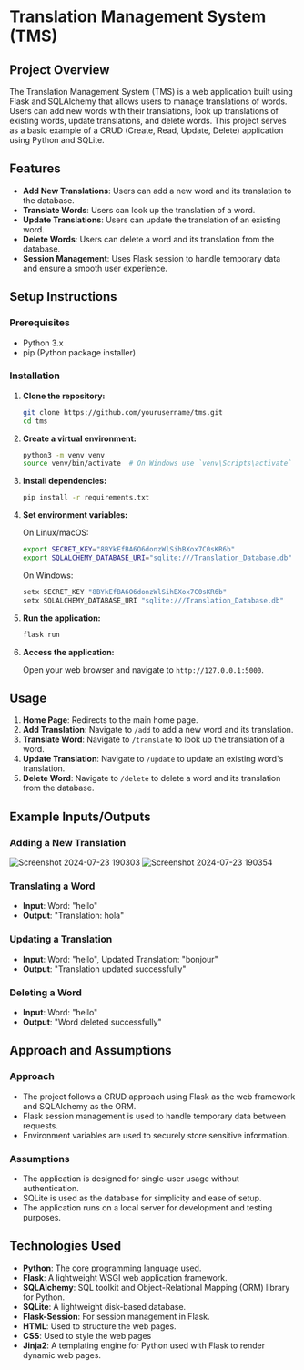 # Translation Management System (TMS)

## Project Overview

The Translation Management System (TMS) is a web application built using Flask and SQLAlchemy that allows users to manage translations of words.
Users can add new words with their translations, look up translations of existing words, update translations, and delete words.
This project serves as a basic example of a CRUD (Create, Read, Update, Delete) application using Python and SQLite.

## Features

- **Add New Translations**: Users can add a new word and its translation to the database.
- **Translate Words**: Users can look up the translation of a word.
- **Update Translations**: Users can update the translation of an existing word.
- **Delete Words**: Users can delete a word and its translation from the database.
- **Session Management**: Uses Flask session to handle temporary data and ensure a smooth user experience.

## Setup Instructions

### Prerequisites

- Python 3.x
- pip (Python package installer)

### Installation

1. **Clone the repository:**

    ```bash
    git clone https://github.com/yourusername/tms.git
    cd tms
    ```

2. **Create a virtual environment:**

    ```bash
    python3 -m venv venv
    source venv/bin/activate  # On Windows use `venv\Scripts\activate`
    ```

3. **Install dependencies:**

    ```bash
    pip install -r requirements.txt
    ```

4. **Set environment variables:**

    On Linux/macOS:

    ```bash
    export SECRET_KEY="8BYkEfBA6O6donzWlSihBXox7C0sKR6b"
    export SQLALCHEMY_DATABASE_URI="sqlite:///Translation_Database.db"
    ```

    On Windows:

    ```powershell
    setx SECRET_KEY "8BYkEfBA6O6donzWlSihBXox7C0sKR6b"
    setx SQLALCHEMY_DATABASE_URI "sqlite:///Translation_Database.db"
    ```

5. **Run the application:**

    ```bash
    flask run
    ```

6. **Access the application:**

    Open your web browser and navigate to `http://127.0.0.1:5000`.

## Usage

1. **Home Page**: Redirects to the main home page.
2. **Add Translation**: Navigate to `/add` to add a new word and its translation.
3. **Translate Word**: Navigate to `/translate` to look up the translation of a word.
4. **Update Translation**: Navigate to `/update` to update an existing word's translation.
5. **Delete Word**: Navigate to `/delete` to delete a word and its translation from the database.

## Example Inputs/Outputs

### Adding a New Translation


![Screenshot 2024-07-23 190303](https://github.com/user-attachments/assets/17515895-4b5b-43b9-a5aa-66db6909bea1)
![Screenshot 2024-07-23 190354](https://github.com/user-attachments/assets/e633f6b7-af3b-48a9-bac2-1a10cc67547b)


### Translating a Word

- **Input**: Word: "hello"
- **Output**: "Translation: hola"

### Updating a Translation

- **Input**: Word: "hello", Updated Translation: "bonjour"
- **Output**: "Translation updated successfully"

### Deleting a Word

- **Input**: Word: "hello"
- **Output**: "Word deleted successfully"

## Approach and Assumptions

### Approach

- The project follows a CRUD approach using Flask as the web framework and SQLAlchemy as the ORM.
- Flask session management is used to handle temporary data between requests.
- Environment variables are used to securely store sensitive information.

### Assumptions

- The application is designed for single-user usage without authentication.
- SQLite is used as the database for simplicity and ease of setup.
- The application runs on a local server for development and testing purposes.

## Technologies Used

- **Python**: The core programming language used.
- **Flask**: A lightweight WSGI web application framework.
- **SQLAlchemy**: SQL toolkit and Object-Relational Mapping (ORM) library for Python.
- **SQLite**: A lightweight disk-based database.
- **Flask-Session**: For session management in Flask.
- **HTML**: Used to structure the web pages.
- **CSS**: Used to style the web pages
- **Jinja2**: A templating engine for Python used with Flask to render dynamic web pages.


  
